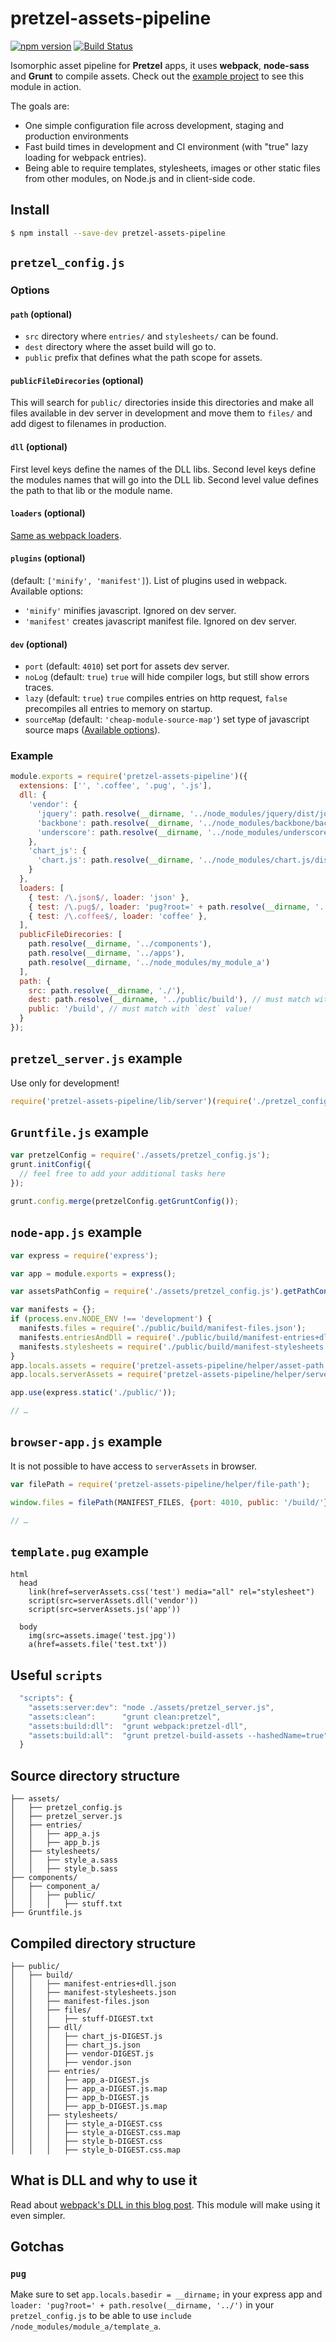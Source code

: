 # pretzel-assets-pipeline
[![npm version](https://badge.fury.io/js/pretzel-assets-pipeline.svg)](https://www.npmjs.com/package/pretzel-assets-pipeline) [![Build Status](https://travis-ci.org/Tickaroo/pretzel-assets-pipeline.svg?branch=master)](https://travis-ci.org/Tickaroo/pretzel-assets-pipeline)

Isomorphic asset pipeline for **Pretzel** apps, it uses **webpack**, **node-sass** and **Grunt** to compile assets. Check out the [example project](https://github.com/Tickaroo/pretzel-assets-pipeline-example) to see this module in action.


The goals are:

- One simple configuration file across development, staging and production environments
- Fast build times in development and CI environment (with "true" lazy loading for webpack entries).
- Being able to require templates, stylesheets, images or other static files from other modules, on Node.js and in client-side code.

## Install

```bash
$ npm install --save-dev pretzel-assets-pipeline
```


## `pretzel_config.js`

### Options  

#### `path` (optional)  
- `src` directory where `entries/` and `stylesheets/` can be found.
- `dest` directory where the asset build will go to.
- `public` prefix that defines what the path scope for assets.

#### `publicFileDirecories` (optional)  
This will search for `public/` directories inside this directories and make all files available in dev server in development and move them to `files/` and add digest to filenames in production.

#### `dll` (optional)  
First level keys define the names of the DLL libs. Second level keys define the modules names that will go into the DLL lib. Second level value defines the path to that lib or the module name.

#### `loaders` (optional)  
[Same as webpack loaders](https://webpack.github.io/docs/using-loaders.html).

#### `plugins` (optional)  
(default: `['minify', 'manifest']`). List of plugins used in webpack.  
Available options:

- `'minify'` minifies javascript. Ignored on dev server.
- `'manifest'` creates javascript manifest file. Ignored on dev server.

#### `dev` (optional)  
- `port` (default: `4010`) set port for assets dev server.
- `noLog` (default: `true`) `true` will hide compiler logs, but still show errors traces.
- `lazy` (default: `true`) `true` compiles entries on http request, `false` precompiles all entries to memory on startup.
- `sourceMap` (default: `'cheap-module-source-map'`) set type of javascript source maps ([Available options](https://webpack.github.io/docs/configuration.html#devtool)).


### Example
```javascript
module.exports = require('pretzel-assets-pipeline')({
  extensions: ['', '.coffee', '.pug', '.js'],
  dll: {
    'vendor': {
      'jquery': path.resolve(__dirname, '../node_modules/jquery/dist/jquery.min.js'),
      'backbone': path.resolve(__dirname, '../node_modules/backbone/backbone-min.js'),
      'underscore': path.resolve(__dirname, '../node_modules/underscore/underscore-min.js')
    },
    'chart_js': {
      'chart.js': path.resolve(__dirname, '../node_modules/chart.js/dist/Chart.min.js'),
    }
  },
  loaders: [
    { test: /\.json$/, loader: 'json' },
    { test: /\.pug$/, loader: 'pug?root=' + path.resolve(__dirname, '../')  },
    { test: /\.coffee$/, loader: 'coffee' },
  ],
  publicFileDirecories: [
    path.resolve(__dirname, '../components'),
    path.resolve(__dirname, '../apps'),
    path.resolve(__dirname, '../node_modules/my_module_a')
  ],
  path: {
    src: path.resolve(__dirname, './'),
    dest: path.resolve(__dirname, '../public/build'), // must match with `public` value!
    public: '/build', // must match with `dest` value!
  }
});
```

## `pretzel_server.js` example

Use only for development!

```javascript
require('pretzel-assets-pipeline/lib/server')(require('./pretzel_config.js'));
```


## `Gruntfile.js` example

```javascript
var pretzelConfig = require('./assets/pretzel_config.js');
grunt.initConfig({
  // feel free to add your additional tasks here
});

grunt.config.merge(pretzelConfig.getGruntConfig());
```

## `node-app.js` example

```javascript
var express = require('express');

var app = module.exports = express();

var assetsPathConfig = require('./assets/pretzel_config.js').getPathConfig();

var manifests = {};
if (process.env.NODE_ENV !== 'development') {
  manifests.files = require('./public/build/manifest-files.json');
  manifests.entriesAndDll = require('./public/build/manifest-entries+dll.json');
  manifests.stylesheets = require('./public/build/manifest-stylesheets.json');
}
app.locals.assets = require('pretzel-assets-pipeline/helper/asset-path')(manifests.files, assetsPathConfig);
app.locals.serverAssets = require('pretzel-assets-pipeline/helper/server-asset-path')(manifests.entriesAndDll, manifests.stylesheets, assetsPathConfig);

app.use(express.static('./public/'));

// …

```

## `browser-app.js` example

It is not possible to have access to `serverAssets` in browser.

```javascript
var filePath = require('pretzel-assets-pipeline/helper/file-path');

window.files = filePath(MANIFEST_FILES, {port: 4010, public: '/build/'});

// …

```

## `template.pug` example

```pug
html
  head
    link(href=serverAssets.css('test') media="all" rel="stylesheet")
    script(src=serverAssets.dll('vendor'))
    script(src=serverAssets.js('app'))

  body
    img(src=assets.image('test.jpg'))
    a(href=assets.file('test.txt'))
```



## Useful `scripts`

```javascript
  "scripts": {
    "assets:server:dev": "node ./assets/pretzel_server.js",
    "assets:clean":      "grunt clean:pretzel",
    "assets:build:dll":  "grunt webpack:pretzel-dll",
    "assets:build:all":  "grunt pretzel-build-assets --hashedName=true"
  }
```


## Source directory structure

```
├── assets/
│   ├── pretzel_config.js
│   ├── pretzel_server.js
│   ├── entries/
│   │   ├── app_a.js
│   │   ├── app_b.js
│   ├── stylesheets/
│   │   ├── style_a.sass
│   │   ├── style_b.sass
├── components/
│   ├── component_a/
│   │   ├── public/
│   │   │   ├── stuff.txt
├── Gruntfile.js
```


## Compiled directory structure

```
├── public/
│   ├── build/
│   │   ├── manifest-entries+dll.json
│   │   ├── manifest-stylesheets.json
│   │   ├── manifest-files.json
│   │   ├── files/
│   │   │   ├── stuff-DIGEST.txt
│   │   ├── dll/
│   │   │   ├── chart_js-DIGEST.js
│   │   │   ├── chart_js.json
│   │   │   ├── vendor-DIGEST.js
│   │   │   ├── vendor.json
│   │   ├── entries/
│   │   │   ├── app_a-DIGEST.js
│   │   │   ├── app_a-DIGEST.js.map
│   │   │   ├── app_b-DIGEST.js
│   │   │   ├── app_b-DIGEST.js.map
│   │   ├── stylesheets/
│   │   │   ├── style_a-DIGEST.css
│   │   │   ├── style_a-DIGEST.css.map
│   │   │   ├── style_b-DIGEST.css
│   │   │   ├── style_b-DIGEST.css.map
```

## What is DLL and why to use it

Read about [webpack's DLL in this blog post](https://robertknight.github.io/posts/webpack-dll-plugins/). This module will make using it even simpler.


## Gotchas

### `pug`
Make sure to set `app.locals.basedir = __dirname;` in your express app and `loader: 'pug?root=' + path.resolve(__dirname, '../')` in your `pretzel_config.js` to be able to use `include /node_modules/module_a/template_a`.

